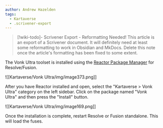 ```yaml
---
author: Andrew Hazelden
tags:
  - Kartaverse
  - .scrivener-export
---
```




> [!wiki-todo]- Scrivener Export - Reformatting Needed!
> This article is an export of a Scrivener document. It will definitely need at least some reformatting to work in Obsidian and MkDocs. Delete this note once the article's formatting  has been fixed to some extent.

The Vonk Ultra toolset is installed using the [Reactor Package Manager](https://www.steakunderwater.com/wesuckless/viewtopic.php?f=32&t=3067) for Resolve/Fusion.

![[Kartaverse/Vonk Ultra/img/image373.png]]

After you have Reactor installed and open, select the "Kartaverse \> Vonk Ultra" category on the left sidebar. Click on the package named "Vonk Ultra" and then press the "Install" button.

![[Kartaverse/Vonk Ultra/img/image169.png]]

Once the installation is complete, restart Resolve or Fusion standalone. This will load the fuses.